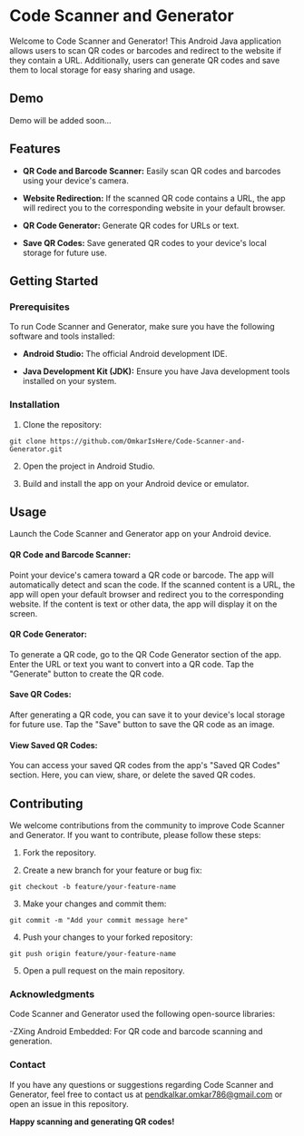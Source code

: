 
# Code Scanner and Generator

Welcome to Code Scanner and Generator! This Android Java application allows users to scan QR codes or barcodes and redirect to the website if they contain a URL. Additionally, users can generate QR codes and save them to local storage for easy sharing and usage.

## Demo

 Demo will be added soon...


## Features

- **QR Code and Barcode Scanner:** Easily scan QR codes and barcodes using your device's camera.

- **Website Redirection:** If the scanned QR code contains a URL, the app will redirect you to the corresponding website in your default browser.

- **QR Code Generator:** Generate QR codes for URLs or text.

- **Save QR Codes:** Save generated QR codes to your device's local storage for future use.

## Getting Started

### Prerequisites

To run Code Scanner and Generator, make sure you have the following software and tools installed:

- **Android Studio:** The official Android development IDE.

- **Java Development Kit (JDK):** Ensure you have Java development tools installed on your system.

### Installation

1. Clone the repository:

```
git clone https://github.com/OmkarIsHere/Code-Scanner-and-Generator.git

```

2. Open the project in Android Studio.

3. Build and install the app on your Android device or emulator.


## Usage
Launch the Code Scanner and Generator app on your Android device.

#### QR Code and Barcode Scanner:

Point your device's camera toward a QR code or barcode.
The app will automatically detect and scan the code.
If the scanned content is a URL, the app will open your default browser and redirect you to the corresponding website.
If the content is text or other data, the app will display it on the screen.

#### QR Code Generator:

To generate a QR code, go to the QR Code Generator section of the app.
Enter the URL or text you want to convert into a QR code.
Tap the "Generate" button to create the QR code.

#### Save QR Codes:

After generating a QR code, you can save it to your device's local storage for future use.
Tap the "Save" button to save the QR code as an image.

#### View Saved QR Codes:

You can access your saved QR codes from the app's "Saved QR Codes" section.
Here, you can view, share, or delete the saved QR codes.

## Contributing
We welcome contributions from the community to improve Code Scanner and Generator. If you want to contribute, please follow these steps:

1. Fork the repository.

2. Create a new branch for your feature or bug fix:
```
git checkout -b feature/your-feature-name

```

3. Make your changes and commit them:
```
git commit -m "Add your commit message here"

```

4. Push your changes to your forked repository:
```
git push origin feature/your-feature-name

```

5. Open a pull request on the main repository.

### Acknowledgments

Code Scanner and Generator used the following open-source libraries:

-ZXing Android Embedded: For QR code and barcode scanning and generation.

### Contact
If you have any questions or suggestions regarding Code Scanner and Generator, feel free to contact us at pendkalkar.omkar786@gmail.com or open an issue in this repository.

**Happy scanning and generating QR codes!**
